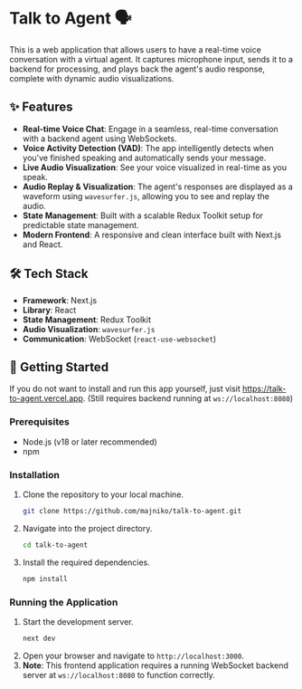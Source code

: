 # Talk to Agent 🗣️

This is a web application that allows users to have a real-time voice conversation with a virtual agent. It captures microphone input, sends it to a backend for processing, and plays back the agent's audio response, complete with dynamic audio visualizations.

## ✨ Features

* **Real-time Voice Chat**: Engage in a seamless, real-time conversation with a backend agent using WebSockets.
* **Voice Activity Detection (VAD)**: The app intelligently detects when you've finished speaking and automatically sends your message.
* **Live Audio Visualization**: See your voice visualized in real-time as you speak.
* **Audio Replay & Visualization**: The agent's responses are displayed as a waveform using `wavesurfer.js`, allowing you to see and replay the audio.
* **State Management**: Built with a scalable Redux Toolkit setup for predictable state management.
* **Modern Frontend**: A responsive and clean interface built with Next.js and React.

## 🛠️ Tech Stack

* **Framework**: Next.js
* **Library**: React
* **State Management**: Redux Toolkit
* **Audio Visualization**: `wavesurfer.js`
* **Communication**: WebSocket (`react-use-websocket`)

## 🚀 Getting Started

If you do not want to install and run this app yourself, just visit https://talk-to-agent.vercel.app. (Still requires backend running at `ws://localhost:8080`)

### Prerequisites

* Node.js (v18 or later recommended)
* npm

### Installation

1.  Clone the repository to your local machine.
    ```bash
    git clone https://github.com/majniko/talk-to-agent.git
    ```
2.  Navigate into the project directory.
    ```bash
    cd talk-to-agent
    ```
3.  Install the required dependencies.
    ```bash
    npm install
    ```

### Running the Application

1.  Start the development server.
    ```bash
    next dev
    ```
2.  Open your browser and navigate to `http://localhost:3000`.
3.  **Note**: This frontend application requires a running WebSocket backend server at `ws://localhost:8080` to function correctly.